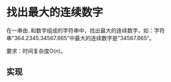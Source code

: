 # 找出最大的连续数字

在一串由`.`和数字组成的字符串中，找出最大的连续数字，如：字符串“364.2345.34567.865”中最大的连续数字是“34567.865”。

要求：时间复杂度O(n)。

## 实现
